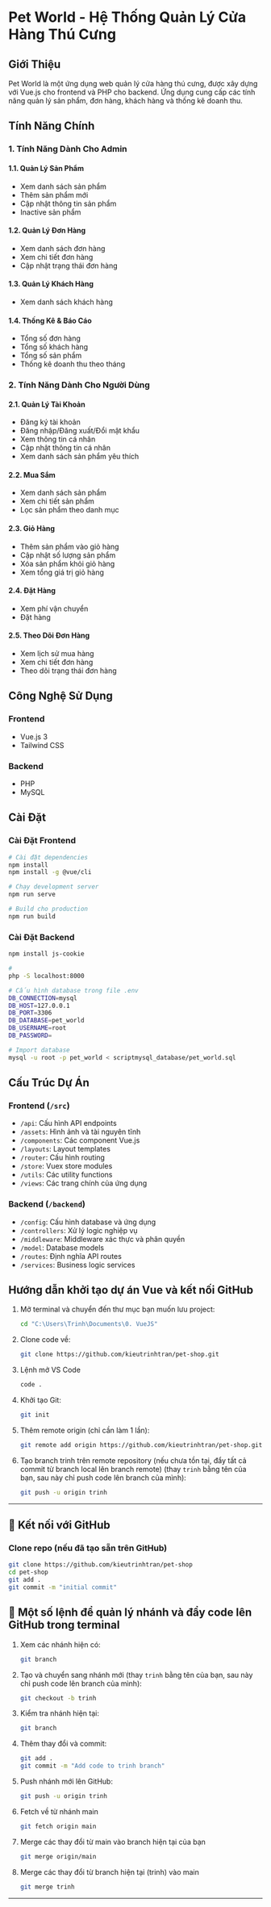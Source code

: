 # Pet World - Hệ Thống Quản Lý Cửa Hàng Thú Cưng

## Giới Thiệu
Pet World là một ứng dụng web quản lý cửa hàng thú cưng, được xây dựng với Vue.js cho frontend và PHP cho backend. Ứng dụng cung cấp các tính năng quản lý sản phẩm, đơn hàng, khách hàng và thống kê doanh thu.

## Tính Năng Chính

### 1. Tính Năng Dành Cho Admin

#### 1.1. Quản Lý Sản Phẩm
- Xem danh sách sản phẩm
- Thêm sản phẩm mới
- Cập nhật thông tin sản phẩm
- Inactive sản phẩm

#### 1.2. Quản Lý Đơn Hàng
- Xem danh sách đơn hàng
- Xem chi tiết đơn hàng
- Cập nhật trạng thái đơn hàng

#### 1.3. Quản Lý Khách Hàng
- Xem danh sách khách hàng

#### 1.4. Thống Kê & Báo Cáo
- Tổng số đơn hàng
- Tổng số khách hàng
- Tổng số sản phẩm
- Thống kê doanh thu theo tháng

### 2. Tính Năng Dành Cho Người Dùng

#### 2.1. Quản Lý Tài Khoản
- Đăng ký tài khoản
- Đăng nhập/Đăng xuất/Đổi mật khẩu
- Xem thông tin cá nhân
- Cập nhật thông tin cá nhân
- Xem danh sách sản phẩm yêu thích

#### 2.2. Mua Sắm
- Xem danh sách sản phẩm
- Xem chi tiết sản phẩm
- Lọc sản phẩm theo danh mục

#### 2.3. Giỏ Hàng
- Thêm sản phẩm vào giỏ hàng
- Cập nhật số lượng sản phẩm
- Xóa sản phẩm khỏi giỏ hàng
- Xem tổng giá trị giỏ hàng

#### 2.4. Đặt Hàng
- Xem phí vận chuyển
- Đặt hàng

#### 2.5. Theo Dõi Đơn Hàng
- Xem lịch sử mua hàng
- Xem chi tiết đơn hàng
- Theo dõi trạng thái đơn hàng


## Công Nghệ Sử Dụng

### Frontend
- Vue.js 3
- Tailwind CSS

### Backend
- PHP
- MySQL

## Cài Đặt

### Cài Đặt Frontend
```bash
# Cài đặt dependencies
npm install
npm install -g @vue/cli

# Chạy development server
npm run serve

# Build cho production
npm run build
```

### Cài Đặt Backend
```bash
npm install js-cookie

#
php -S localhost:8000

# Cấu hình database trong file .env
DB_CONNECTION=mysql
DB_HOST=127.0.0.1
DB_PORT=3306
DB_DATABASE=pet_world
DB_USERNAME=root
DB_PASSWORD=

# Import database
mysql -u root -p pet_world < scriptmysql_database/pet_world.sql
```

## Cấu Trúc Dự Án

### Frontend (`/src`)
- `/api`: Cấu hình API endpoints
- `/assets`: Hình ảnh và tài nguyên tĩnh
- `/components`: Các component Vue.js
- `/layouts`: Layout templates
- `/router`: Cấu hình routing
- `/store`: Vuex store modules
- `/utils`: Các utility functions
- `/views`: Các trang chính của ứng dụng

### Backend (`/backend`)
- `/config`: Cấu hình database và ứng dụng
- `/controllers`: Xử lý logic nghiệp vụ
- `/middleware`: Middleware xác thực và phân quyền
- `/model`: Database models
- `/routes`: Định nghĩa API routes
- `/services`: Business logic services


## Hướng dẫn khởi tạo dự án Vue và kết nối GitHub

1. Mở terminal và chuyển đến thư mục bạn muốn lưu project:

   ```bash
   cd "C:\Users\Trinh\Documents\0. VueJS"
   ```
2. Clone code về:

   ```bash
   git clone https://github.com/kieutrinhtran/pet-shop.git
   ```
3. Lệnh mở VS Code
   ```bash
   code .
   ```
4. Khởi tạo Git:

   ```bash
   git init
   ```
5. Thêm remote origin (chỉ cần làm 1 lần):

   ```bash
   git remote add origin https://github.com/kieutrinhtran/pet-shop.git
   ```
6. Tạo branch trinh trên remote repository (nếu chưa tồn tại, đẩy tất cả commit từ branch local lên branch remote) (thay `trinh` bằng tên của bạn, sau này chỉ push code lên branch của mình):

   ```bash
   git push -u origin trinh
   ```
---

## 🔗 Kết nối với GitHub

### Clone repo (nếu đã tạo sẵn trên GitHub)

```bash
git clone https://github.com/kieutrinhtran/pet-shop
cd pet-shop
git add .
git commit -m "initial commit"
```


## 🌿 Một số lệnh để quản lý nhánh và đẩy code lên GitHub trong terminal

1. Xem các nhánh hiện có:

   ```bash
   git branch
   ```
2. Tạo và chuyển sang nhánh mới (thay `trinh` bằng tên của bạn, sau này chỉ push code lên branch của mình):

   ```bash
   git checkout -b trinh
   ```
3. Kiểm tra nhánh hiện tại:

   ```bash
   git branch
   ```
4. Thêm thay đổi và commit:

   ```bash
   git add .
   git commit -m "Add code to trinh branch"
   ```
5. Push nhánh mới lên GitHub:

   ```bash
   git push -u origin trinh
   ```
6. Fetch về từ nhánh main
   ```bash
   git fetch origin main
   ```
7. Merge các thay đổi từ main vào branch hiện tại của bạn
   ```bash
   git merge origin/main
   ```
8. Merge các thay đổi từ branch hiện tại (trinh) vào main
   ```bash
   git merge trinh
   ```
---